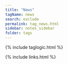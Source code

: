```yaml
---
title: "News"
tagName: news
search: exclude
permalink: tag_news.html
sidebar: notes_sidebar
folder: tags
---
```

{% include taglogic.html %}

{% include links.html %}

